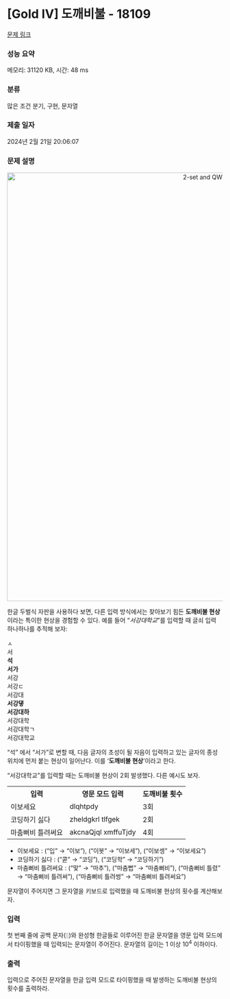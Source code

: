 # [Gold IV] 도깨비불 - 18109 

[문제 링크](https://www.acmicpc.net/problem/18109) 

### 성능 요약

메모리: 31120 KB, 시간: 48 ms

### 분류

많은 조건 분기, 구현, 문자열

### 제출 일자

2024년 2월 21일 20:06:07

### 문제 설명

<p style="text-align: center;"><img alt="2-set and QWERTY keyboard" src="https://upload.acmicpc.net/174db09b-1afb-412c-90b9-4c397df888a8/" style="width: 1000px;"></p>

<p>한글 두벌식 자판을 사용하다 보면, 다른 입력 방식에서는 찾아보기 힘든 <strong>도깨비불 현상</strong>이라는 특이한 현상을 경험할 수 있다. 예를 들어 “<em>서강대학교</em>”를 입력할 때 글쇠 입력 하나하나를 추적해 보자:</p>

<pre>ㅅ
서
<strong>석</strong>
<strong>서가</strong>
서강
서강ㄷ
서강대
<strong>서강댛
서강대하</strong>
서강대학
서강대학ㄱ
서강대학교</pre>

<p>“석” 에서 “서가”로 변할 때, 다음 글자의 초성이 될 자음이 입력하고 있는 글자의 종성 위치에 먼저 붙는 현상이 일어난다. 이를 ‘<strong>도깨비불 현상</strong>’이라고 한다.</p>

<p>“서강대학교”를 입력할 때는 도깨비불 현상이 2회 발생했다. 다른 예시도 보자.</p>

<table class="table table-bordered" style="width: 500px;">
	<tbody>
		<tr>
			<th>입력</th>
			<th>영문 모드 입력</th>
			<th>도깨비불 횟수</th>
		</tr>
		<tr>
			<td>이보세요</td>
			<td>dlqhtpdy</td>
			<td>3회</td>
		</tr>
		<tr>
			<td>코딩하기 싫다</td>
			<td>zheldgkrl tlfgek</td>
			<td>2회</td>
		</tr>
		<tr>
			<td>마춤뻐비 틀려써요</td>
			<td>akcnaQjql xmffuTjdy</td>
			<td>4회</td>
		</tr>
	</tbody>
</table>

<ul>
	<li>이보세요 : (“입” → “이보”), (“이봇” → “이보세”), (“이보셍” → “이보세요”)</li>
	<li>코딩하기 싫다 : (“콛” → “코딩”), (“코딩학” → “코딩하기”)</li>
	<li>마춤뻐비 틀려써요 : (“맟” → “마추”), (“마춤뻡” → “마춤뻐비”), (“마춤뻐비 틀렸” → “마춤뻐비 틀려써”), (“마춤뻐비 틀려썽” → “마춤뻐비 틀려써요”)</li>
</ul>

<p>문자열이 주어지면 그 문자열을 키보드로 입력했을 때 도깨비불 현상의 횟수를 계산해보자.</p>

### 입력 

 <p>첫 번째 줄에 공백 문자(<code><tt><span style="background-color:#dddddd;"> </span></tt></code>)와 완성형 한글들로 이루어진 한글 문자열을 영문 입력 모드에서 타이핑했을 때 입력되는 문자열이 주어진다. 문자열의 길이는 1 이상 10<sup>4</sup> 이하이다.</p>

### 출력 

 <p>입력으로 주어진 문자열을 한글 입력 모드로 타이핑했을 때 발생하는 도깨비불 현상의 횟수를 출력하라.</p>

